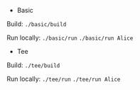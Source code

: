 

* Basic

Build:
`./basic/build`

Run locally:
`./basic/run`
`./basic/run Alice`


* Tee

Build:
`./tee/build`

Run locally:
`./tee/run`
`./tee/run Alice`
